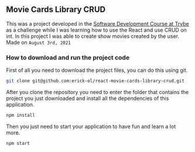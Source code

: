 
## Movie Cards Library CRUD

This was a project developed in the [Software Development Course at Trybe](https://www.betrybe.com/formacao-desenvolvimento-web) as a challenge while I was learning how to use the React and use CRUD on int. In this project I was able to create show movies created by the user. Made on ```August 3rd, 2021```

### How to download and run the project code

First of all you need to download the project files, you can do this using git.

```bash
git clone git@github.com:erick-ol/react-movie-cards-library-crud.git
```

After you clone the repository you need to enter the folder that contains the project you just downloaded and install all the dependencies of this application.

```bash
npm install
```

Then you just need to start your application to have fun and learn a lot more.

```bash
npm start
```
